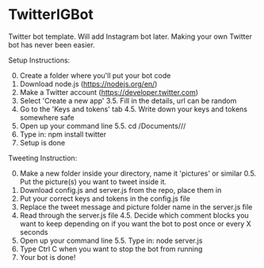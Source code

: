 # TwitterIGBot
Twitter bot template. Will add Instagram bot later.
Making your own Twitter bot has never been easier.

Setup Instructions:

0. Create a folder where you'll put your bot code
1. Download node.js (https://nodejs.org/en/)
2. Make a Twitter account (https://developer.twitter.com)
3. Select 'Create a new app'
  3.5. Fill in the details, url can be random
4. Go to the 'Keys and tokens' tab
  4.5. Write down your keys and tokens somewhere safe
5. Open up your command line
  5.5. cd /Documents/<your folder>/<keep going if your folder is somewhere deeper>/
6. Type in: npm install twitter
7. Setup is done
  
Tweeting Instruction:

0. Make a new folder inside your directory, name it 'pictures' or similar
  0.5. Put the picture(s) you want to tweet inside it.
1. Download config.js and server.js from the repo, place them in <your folder>
2. Put your correct keys and tokens in the config.js file
3. Replace the tweet message and picture folder name in the server.js file
4. Read through the server.js file
  4.5. Decide which comment blocks you want to keep depending on if you want the bot to post once or every X seconds
5. Open up your command line
  5.5. Type in: node server.js
6. Type Ctrl C when you want to stop the bot from running
7. Your bot is done!
